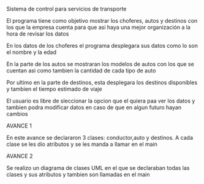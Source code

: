 
Sistema de control para servicios de transporte

El programa tiene como objetivo mostrar los choferes, autos y destinos con los que la empresa cuenta para que asi haya una mejor organización a la hora de revisar los datos

En los datos de los choferes el programa desplegara sus datos como lo son el nombre y la edad

En la parte de los autos se mostraran los modelos de autos con los que se cuentan asi como tambien la cantidad de cada tipo de auto

Por ultimo en la parte de destinos, esta desplegara los destinos disponibles y tambien el tiempo estimado de viaje

El usuario es libre de sleccionar la opcion que el quiera paa ver los datos y tambien podra modificar datos en caso de que en algun futuro hayan cambios


AVANCE 1

En este avance se declararon 3 clases: conductor,auto y destinos. A cada clase se les dio atributos y se les manda a llamar en el main

AVANCE 2

Se realizo un diagrama de clases UML en el que se declaraban todas las clases y sus atributos y tambien son llamadas en el main
